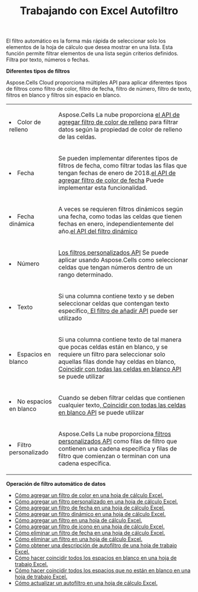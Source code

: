 ﻿---
title: Trabajando con Excel Autofiltro
second_title: Aspose.Cells Cloud Documen
linktitle: Autofiltro
type: docs
url: /es/autofilter/
aliases: [/working-with-autofilter/]
keywords: Get, add, delete, and so on for auto filter on an Excel worksheet
description: Las API de la nube Aspose.Cells permiten obtener, agregar, eliminar, etc., para el filtrado automático en una hoja de cálculo Excel. El SDK admite varios lenguajes de desarrollo, como Android, C#, Go, Java, NodeJS, Perl, PHP, Python, Ruby y Swift.
weight: 100
kwords: Excel, Office Nube, REST API, Hoja de cálculo, PDF, CSV, Json, Markdown, Filtro automático
---
El filtro automático es la forma más rápida de seleccionar solo los elementos de la hoja de cálculo que desea mostrar en una lista. Esta función permite filtrar elementos de una lista según criterios definidos. Filtra por texto, números o fechas.

**Diferentes tipos de filtros**

Aspose.Cells Cloud proporciona múltiples API para aplicar diferentes tipos de filtros como filtro de color, filtro de fecha, filtro de número, filtro de texto, filtros en blanco y filtros sin espacio en blanco.

<table class="table table-striped">
  <tr>
  <td class="col-md-2"> <li>Color de relleno</li> </td>
  <td class="col-md-10">
  <p>Aspose.Cells La nube proporciona
 <a href="/cells/es/autofilter/add-color-filter/">el API de agregar filtro de color de relleno</a>
para filtrar datos según la propiedad de color de relleno de las celdas.</p>
  </td>
  </tr>
  <tr>
    <td class="col-md-2"> <li>Fecha</li> </td>
  <td class="col-md-10">
  <p>
 Se pueden implementar diferentes tipos de filtros de fecha, como filtrar todas las filas que tengan fechas de enero de 2018.<a href="/cells/es/autofilter/add-date-filter/">el API de agregar filtro de color de fecha</a> Puede implementar esta funcionalidad.
</p>
  </td>
  </tr>
    <tr>
    <td class="col-md-2"> <li>Fecha dinámica</li> </td>
  <td class="col-md-10">
  <p>
 A veces se requieren filtros dinámicos según una fecha, como todas las celdas que tienen fechas en enero, independientemente del año.<a href="/cells/es/autofilter/add-dynamic-filter/">el API del filtro dinámico</a>  
</p>
  </td>
  </tr>
      <tr>
    <td class="col-md-2"> <li>Número</li> </td>
  <td class="col-md-10">
  <p>
<a href="/cells/es/autofilter/add-filter/">Los filtros personalizados API</a> Se puede aplicar usando Aspose.Cells como seleccionar celdas que tengan números dentro de un rango determinado.
</p>
  </td>
  </tr>
        <tr>
    <td class="col-md-2"> <li>Texto</li> </td>
  <td class="col-md-10">
  <p>
 Si una columna contiene texto y se deben seleccionar celdas que contengan texto específico,<a href="/cells/es/autofilter/add-filter/"> El filtro de añadir API</a> puede ser utilizado
</p>
  </td>
  </tr>
          <tr>
    <td class="col-md-2"> <li>Espacios en blanco</li> </td>
  <td class="col-md-10">
  <p>

 Si una columna contiene texto de tal manera que pocas celdas están en blanco, y se requiere un filtro para seleccionar solo aquellas filas donde hay celdas en blanco,<a href="/cells/es/autofilter/match-all-blank/"> Coincidir con todas las celdas en blanco API</a> se puede utilizar
</p>
  </td>
  </tr>
            <tr>
    <td class="col-md-2"> <li>No espacios en blanco</li> </td>
  <td class="col-md-10">
  <p>

 Cuando se deben filtrar celdas que contienen cualquier texto,<a href="/cells/es/autofilter/match-all-blank/"> Coincidir con todas las celdas en blanco API</a> se puede utilizar
</p>
  </td>
  </tr>
              <tr>
    <td class="col-md-2"> <li>Filtro personalizado</li> </td>
  <td class="col-md-10">
  <p>
 Aspose.Cells La nube proporciona<a href="/cells/es/autofilter/add-dynamic-filter/"> filtros personalizados API</a> como filas de filtro que contienen una cadena específica y filas de filtro que comienzan o terminan con una cadena específica.
</p>
  </td>
  </tr>
</table>

**Operación de filtro automático de datos**

- [Cómo agregar un filtro de color en una hoja de cálculo Excel.](/cells/es/autofilter/add-color-filter/)
- [Cómo agregar un filtro personalizado en una hoja de cálculo Excel.](/cells/es/autofilter/add-custom-filter/)
- [Cómo agregar un filtro de fecha en una hoja de cálculo Excel.](/cells/es/autofilter/add-date-filter/)
- [Cómo agregar un filtro dinámico en una hoja de cálculo Excel.](/cells/es/autofilter/add-dynamic-filter/)
- [Cómo agregar un filtro en una hoja de cálculo Excel.](/cells/es/autofilter/add-filter/)
- [Cómo agregar un filtro de icono en una hoja de cálculo Excel.](/cells/es/autofilter/add-icon-filter/)
- [Cómo eliminar un filtro de fecha en una hoja de cálculo Excel.](/cells/es/autofilter/delete-a-date-filter/)
- [Cómo eliminar un filtro en una hoja de cálculo Excel.](/cells/es/delete-filter/)
- [Cómo obtener una descripción de autofiltro de una hoja de trabajo Excel.](/cells/es/autofilter/get/)
- [Cómo hacer coincidir todos los espacios en blanco en una hoja de trabajo Excel.](/cells/es/autofilter/match-all-blank/)
- [Cómo hacer coincidir todos los espacios que no están en blanco en una hoja de trabajo Excel.](/cells/es/autofilter/match-all-non-blank/)
- [Cómo actualizar un autofiltro en una hoja de cálculo Excel.](/cells/es/autofilter/refresh/)
